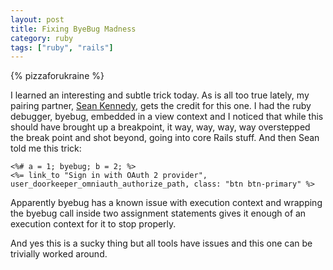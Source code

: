 ```yaml
---
layout: post
title: Fixing ByeBug Madness
category: ruby
tags: ["ruby", "rails"]
---
```

{% pizzaforukraine  %}

I learned an interesting and subtle trick today.  As is all too true lately, my pairing partner, [Sean Kennedy](https://csphere.github.io/), gets the credit for this one.  I had the ruby debugger, byebug, embedded in a view context and I noticed that while this should have brought up a breakpoint, it way, way, way, way overstepped the break point and shot beyond, going into core Rails stuff.  And then Sean told me this trick:

    <%# a = 1; byebug; b = 2; %>
    <%= link_to "Sign in with OAuth 2 provider", user_doorkeeper_omniauth_authorize_path, class: "btn btn-primary" %>
    
Apparently byebug has a known issue with execution context and wrapping the byebug call inside two assignment statements gives it enough of an execution context for it to stop properly.  

And yes this is a sucky thing but all tools have issues and this one can be trivially worked around. 